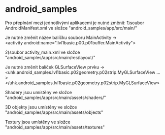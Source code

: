 ﻿# android_samples


Pro přepínání mezi jednotlivými aplikacemi je nutné změnit:
1)soubor AndroidManifest.xml ve složce "android_samples/app/src/main/" 
		
Je nutné změnit název balíčku souboru MainActivity ->  
		\<activity android:name=".lvl1basic.p00.p01buffer.MainActivity"\>


2)soubor activity_main.xml ve složce "android_samples/app/src/main/res/layout/" 

Je nutné změnit balíček GLSurfaceView prvku -> 
    	\<uhk.android_samples.lvl1basic.p02geometry.p02strip.MyGLSurfaceView
		... \> 
	\</uhk.android_samples.lvl1basic.p02geometry.p02strip.MyGLSurfaceView\>

Shadery jsou umístěny ve složce "android_samples/app/src/main/assets/shaders/"

3D objekty jsou umístěny ve složce "android_samples/app/src/main/assets/objects"

Textury jsou umístěny ve složce "android_samples/app/src/main/assets/textures"